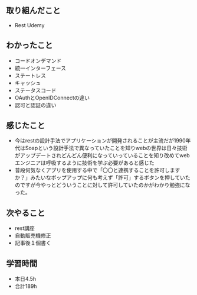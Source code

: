 
## 取り組んだこと
  - Rest Udemy
## わかったこと
  - コードオンデマンド
  - 統一インターフェース
  - ステートレス
  - キャッシュ
  - ステータスコード
  - OAuthとOpenIDConnectの違い
  - 認可と認証の違い
## 感じたこと
  - 今はrestの設計手法でアプリケーションが開発されることが主流だが1990年代はSoapという設計手法で異なっていたことを知りwebの世界は日々技術がアップデートされどんどん便利になっていっていることを知り改めてwebエンジニアは呼吸するように技術を学ぶ必要があると感じた
  - 普段何気なくアプリを使用する中で「〇〇と連携することを許可しますか？」みたいなポップアップに何も考えず「許可」するボタンを押していたのですが今やっとどういうことに対して許可していたのかがわかり勉強になった。
    


## 次やること
  - rest講座
  - 自動販売機修正
  - 記事後１個書く

## 学習時間
  - 本日4.5h
  - 合計189h
